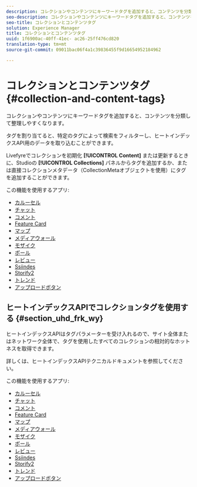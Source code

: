 ```yaml
---
description: コレクションやコンテンツにキーワードタグを追加すると、コンテンツを分類して整理しやすくなります。
seo-description: コレクションやコンテンツにキーワードタグを追加すると、コンテンツを分類して整理しやすくなります。
seo-title: コレクションとコンテンツタグ
solution: Experience Manager
title: コレクションとコンテンツタグ
uuid: 1f6900ac-40ff-41ec- ac26-25ff476cd820
translation-type: tm+mt
source-git-commit: 09011bac06f4a1c39836455f9d16654952184962

---
```



# コレクションとコンテンツタグ{#collection-and-content-tags}

コレクションやコンテンツにキーワードタグを追加すると、コンテンツを分類して整理しやすくなります。

タグを割り当てると、特定のタグによって検索をフィルターし、ヒートインデックスAPI用のデータを取り込むことができます。

Livefyreでコレクションを初期化 **[!UICONTROL Content]** または更新するときに、Studioの **[!UICONTROL Collections]** パネルからタグを追加するか、または直接コレクションメタデータ（CollectionMetaオブジェクトを使用）にタグを追加することができます。

この機能を使用するアプリ:

* [カルーセル](/help/using/c-about-apps/c-carousel-app/c-carousel-app.md#c_carousel_app)
* [チャット](/help/using/c-about-apps/c-chat-app/c-chat-app.md#c_chat_app)
* [コメント](/help/using/c-about-apps/c-comments/c-comments.md)
* [Feature Card](/help/using/c-about-apps/c-feature-card-app/c-feature-card-app.md#c_feature_card_app)
* [マップ](/help/using/c-about-apps/c-map-app/c-map-app.md#c_map_app)
* [メディアウォール](/help/using/c-about-apps/c-media-wall-app/c-media-wall-app.md#c_media_wall_app)
* [モザイク](/help/using/c-about-apps/c-mosaic-app/c-mosaic-app.md#c_mosaic_app)
* [ポール](/help/using/c-about-apps/c-polls-app/c-polls-app.md#c_polls_app)
* [レビュー](/help/using/c-about-apps/c-reviews-app/c-reviews-app.md#c_reviews_app)
* [Ssiindes](/help/using/c-about-apps/c-sidenotes-app/c-sidenotes-app.md#c_sidenotes_app)
* [Storify2](/help/using/c-about-apps/c-storify2/c-storify2.md#c_storify2)
* [トレンド](/help/using/c-about-apps/c-trending-app/c-trending-app.md#c_trending_app)
* [アップロードボタン](/help/using/c-about-apps/c-upload-button-app/c-upload-button-app.md#c_upload_button_app)

## ヒートインデックスAPIでコレクションタグを使用する {#section_uhd_frk_wy}

ヒートインデックスAPIはタグパラメーターを受け入れるので、サイト全体またはネットワーク全体で、タグを使用したすべてのコレクションの相対的なホットネスを取得できます。

詳しくは、ヒートインデックスAPIテクニカルドキュメントを参照してください。

この機能を使用するアプリ:

* [カルーセル](/help/using/c-about-apps/c-carousel-app/c-carousel-app.md#c_carousel_app)
* [チャット](/help/using/c-about-apps/c-chat-app/c-chat-app.md#c_chat_app)
* [コメント](/help/using/c-about-apps/c-comments/c-comments.md)
* [Feature Card](/help/using/c-about-apps/c-feature-card-app/c-feature-card-app.md#c_feature_card_app)
* [マップ](/help/using/c-about-apps/c-map-app/c-map-app.md#c_map_app)
* [メディアウォール](/help/using/c-about-apps/c-media-wall-app/c-media-wall-app.md#c_media_wall_app)
* [モザイク](/help/using/c-about-apps/c-mosaic-app/c-mosaic-app.md#c_mosaic_app)
* [ポール](/help/using/c-about-apps/c-polls-app/c-polls-app.md#c_polls_app)
* [レビュー](/help/using/c-about-apps/c-reviews-app/c-reviews-app.md#c_reviews_app)
* [Ssiindes](/help/using/c-about-apps/c-sidenotes-app/c-sidenotes-app.md#c_sidenotes_app)
* [Storify2](/help/using/c-about-apps/c-storify2/c-storify2.md#c_storify2)
* [トレンド](/help/using/c-about-apps/c-trending-app/c-trending-app.md#c_trending_app)
* [アップロードボタン](/help/using/c-about-apps/c-upload-button-app/c-upload-button-app.md#c_upload_button_app)

